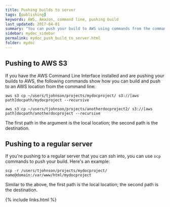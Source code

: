 ```yaml
---
title: Pushing builds to server
tags: [publishing]
keywords: AWS, Amazon, command line, pushing build
last_updated: 2017-04-01
summary: "You can push your build to AWS using commands from the command line. By including your copy commands in commands, you can package all of the build and deploy process into executable scripts."
sidebar: mydoc_sidebar
permalink: mydoc_push_build_to_server.html
folder: mydoc
---
```



## Pushing to AWS S3

If you have the AWS Command Line Interface installed and are pushing your builds to AWS, the following commands show how you can build and push to an AWS location from the command line:

```
aws s3 cp ~/users/tjohnson/projects/mydocproject/ s3://[aws path]docpath/mydocproject --recursive

aws s3 cp ~/users/tjohnson/projects/anotherdocproject2/ s3://[aws path]docpath/anotherdocproject --recursive
```

The first path in the argument is the local location; the second path is the destination.

## Pushing to a regular server

If you're pushing to a regular server that you can ssh into, you can use `scp` commands to push your build. Here's an example:

```
scp -r /users/tjohnson/projects/mydocproject/ name@domain:/var/www/html/mydocproject
```

Similar to the above, the first path is the local location; the second path is the destination.

{% include links.html %}
